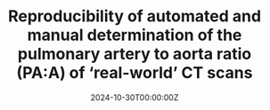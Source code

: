 ---
title: 'Reproducibility of automated and manual determination of the pulmonary artery to aorta ratio (PA:A) of ‘real-world’ CT scans'

# Authors
# If you created a profile for a user (e.g. the default `admin` user), write the username (folder name) here
# and it will be replaced with their full name and linked to their profile.
authors:
  - admin
  - et Al.
# Author notes (optional)
author_notes:
  - 'Equal contribution'
  - 'Equal contribution'

date: '2024-10-30T00:00:00Z'
doi: ''

# Schedule page publish date (NOT publication's date).
publishDate: '2024-09-01T00:00:00Z'

# Publication type.
# Accepts a single type but formatted as a YAML list (for Hugo requirements).
# Enter a publication type from the CSL standard.
publication_types: ['paper-conference']

# Publication name and optional abbreviated publication name.
publication: In *European Respiratory conference*
publication_short: In *European Respiratory Journal Suppl.*

abstract: 

# Summary. An optional shortened abstract.
summary: 

tags:
  - CT scan

# Display this page in the Featured widget?
featured: true

# Custom links (uncomment lines below)
# links:
# - name: Custom Link
#   url: https://publications.ersnet.org/content/erj/64/suppl68/pa1657

url_pdf: ''
url_code: 'https://github.com/LuisHenryGT'
url_dataset: ''
url_poster: ''
url_project: ''
url_slides: ''
url_source: ''
url_video: ''

# Featured image
# To use, add an image named `featured.jpg/png` to your page's folder.
image:
  caption: ''
  focal_point: ''
  preview_only: false

# Associated Projects (optional).
#   Associate this publication with one or more of your projects.
#   Simply enter your project's folder or file name without extension.
#   E.g. `internal-project` references `content/project/internal-project/index.md`.
#   Otherwise, set `projects: []`.
projects:

# Slides (optional).
#   Associate this publication with Markdown slides.
#   Simply enter your slide deck's filename without extension.
#   E.g. `slides: "example"` references `content/slides/example/index.md`.
#   Otherwise, set `slides: ""`.
slides: 
---